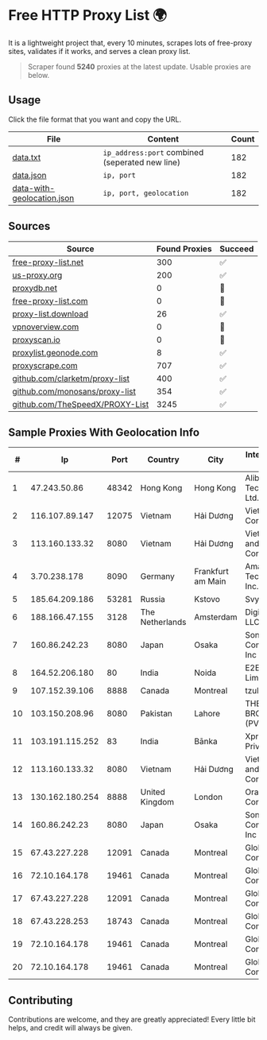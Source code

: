 
# Free HTTP Proxy List 🌍

It is a lightweight project that, every 10 minutes, scrapes lots of free-proxy sites, validates if it works, and serves a clean proxy list.


> Scraper found **5240** proxies at the latest update. Usable proxies are below.

## Usage

Click the file format that you want and copy the URL.


|File|Content|Count|
|----|-------|-----|
|[data.txt](https://raw.githubusercontent.com/themiralay/Proxy-List-World/master/data.txt)|`ip_address:port` combined (seperated new line)|182|
|[data.json](https://raw.githubusercontent.com/themiralay/Proxy-List-World/master/data.json)|`ip, port`|182|
|[data-with-geolocation.json](https://raw.githubusercontent.com/themiralay/Proxy-List-World/master/data-with-geolocation.json)|`ip, port, geolocation`|182|

## Sources

|Source|Found Proxies|Succeed|
|------|-------------|-------|
|[free-proxy-list.net](https://free-proxy-list.net)|300|✅|
|[us-proxy.org](https://www.us-proxy.org)|200|✅|
|[proxydb.net](http://proxydb.net)|0|🚫|
|[free-proxy-list.com](https://free-proxy-list.com/?page=&port=&type%5B%5D=http&type%5B%5D=https&up_time=0&search=Search)|0|🚫|
|[proxy-list.download](https://www.proxy-list.download/HTTP)|26|✅|
|[vpnoverview.com](https://vpnoverview.com/privacy/anonymous-browsing/free-proxy-servers)|0|🚫|
|[proxyscan.io](https://www.proxyscan.io)|0|🚫|
|[proxylist.geonode.com](https://proxylist.geonode.com/api/proxy-list?limit=300&page=1&sort_by=lastChecked&sort_type=desc&protocols=http,https)|8|✅|
|[proxyscrape.com](https://api.proxyscrape.com/v2/?request=displayproxies&protocol=http&timeout=10000&country=all&ssl=all&anonymity=all)|707|✅|
|[github.com/clarketm/proxy-list](https://raw.githubusercontent.com/clarketm/proxy-list/master/proxy-list-raw.txt)|400|✅|
|[github.com/monosans/proxy-list](https://raw.githubusercontent.com/monosans/proxy-list/main/proxies/http.txt)|354|✅|
|[github.com/TheSpeedX/PROXY-List](https://raw.githubusercontent.com/TheSpeedX/PROXY-List/master/http.txt)|3245|✅|


## Sample Proxies With Geolocation Info

|#|Ip|Port|Country|City|Internet Service Provider|
|-|--|----|-------|----|-------------------------|
|1|47.243.50.86|48342|Hong Kong|Hong Kong|Alibaba (US) Technology Co., Ltd.|
|2|116.107.89.147|12075|Vietnam|Hải Dương|Viettel Corporation|
|3|113.160.133.32|8080|Vietnam|Hải Dương|VietNam Post and Telecom Corporation|
|4|3.70.238.178|8090|Germany|Frankfurt am Main|Amazon Technologies Inc.|
|5|185.64.209.186|53281|Russia|Kstovo|Svyazist LLC|
|6|188.166.47.155|3128|The Netherlands|Amsterdam|DigitalOcean, LLC|
|7|160.86.242.23|8080|Japan|Osaka|Sony Network Communications Inc|
|8|164.52.206.180|80|India|Noida|E2E Networks Limited|
|9|107.152.39.106|8888|Canada|Montreal|tzulo, inc.|
|10|103.150.208.96|8080|Pakistan|Lahore|THE INFINITY BROADBAND (PVT) LIMITED|
|11|103.191.115.252|83|India|Bānka|Xpress Fiber Private Limited|
|12|113.160.133.32|8080|Vietnam|Hải Dương|VietNam Post and Telecom Corporation|
|13|130.162.180.254|8888|United Kingdom|London|Oracle Corporation|
|14|160.86.242.23|8080|Japan|Osaka|Sony Network Communications Inc|
|15|67.43.227.228|12091|Canada|Montreal|GloboTech Communications|
|16|72.10.164.178|19461|Canada|Montreal|GloboTech Communications|
|17|67.43.227.228|12091|Canada|Montreal|GloboTech Communications|
|18|67.43.228.253|18743|Canada|Montreal|GloboTech Communications|
|19|72.10.164.178|19461|Canada|Montreal|GloboTech Communications|
|20|72.10.164.178|19461|Canada|Montreal|GloboTech Communications|



## Contributing

Contributions are welcome, and they are greatly appreciated! Every
little bit helps, and credit will always be given.

